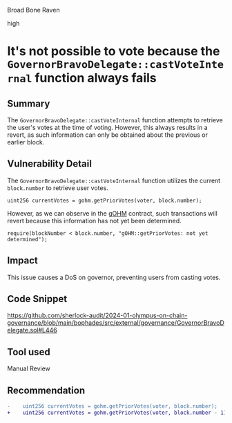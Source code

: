 Broad Bone Raven

high

# It's not possible to vote because the `GovernorBravoDelegate::castVoteInternal` function always fails

## Summary

The `GovernorBravoDelegate::castVoteInternal` function attempts to retrieve the user's votes at the time of voting. However, this always results in a revert, as such information can only be obtained about the previous or earlier block.

## Vulnerability Detail

The `GovernorBravoDelegate::castVoteInternal` function utilizes the current `block.number` to retrieve user votes.

```solidity
uint256 currentVotes = gohm.getPriorVotes(voter, block.number);
```

However, as we can observe in the [gOHM](https://etherscan.io/token/0x0ab87046fBb341D058F17CBC4c1133F25a20a52f#code) contract, such transactions will revert because this information has not yet been determined.

```solidity
require(blockNumber < block.number, "gOHM::getPriorVotes: not yet determined");
```

## Impact

This issue causes a DoS on governor, preventing users from casting votes.

## Code Snippet

https://github.com/sherlock-audit/2024-01-olympus-on-chain-governance/blob/main/bophades/src/external/governance/GovernorBravoDelegate.sol#L446

## Tool used

Manual Review

## Recommendation

```diff
-    uint256 currentVotes = gohm.getPriorVotes(voter, block.number);
+    uint256 currentVotes = gohm.getPriorVotes(voter, block.number - 1);
```
